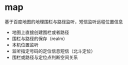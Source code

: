 # map
基于百度地图的地理围栏与路径监听，短信监听远程位置信息

* 地图上直接创建围栏或者路径
* 围栏与路径的保存（realm）
* 本机位置监听
* 监听指定号码的定位信息短信（北斗定位）
* 围栏或路径与定位点判断空间关系

